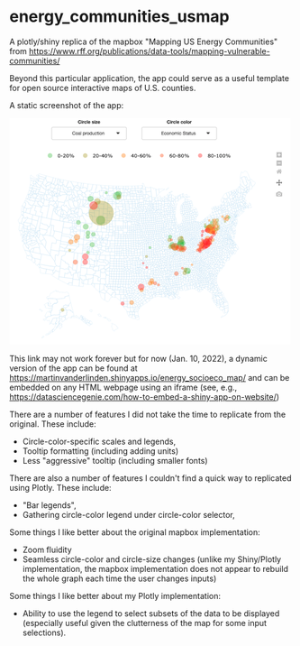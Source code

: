# energy_communities_usmap
 A plotly/shiny replica of the mapbox "Mapping US Energy Communities" from https://www.rff.org/publications/data-tools/mapping-vulnerable-communities/

Beyond this particular application, the app could serve as a useful template
for open source interactive maps of U.S. counties.

A static screenshot of the app:

![](screenshot.png)

This link may not work forever but for now (Jan. 10, 2022), a dynamic version of 
the app can be found at https://martinvanderlinden.shinyapps.io/energy_socioeco_map/
and can be embedded on any HTML webpage using an iframe (see, e.g., https://datasciencegenie.com/how-to-embed-a-shiny-app-on-website/)

There are a number of features I did not take the time to replicate from the original. These include:

- Circle-color-specific scales and legends,
- Tooltip formatting (including adding units)
- Less "aggressive" tooltip (including smaller fonts)

There are also a number of features I couldn't find a quick way to replicated using Plotly. These include:

- "Bar legends",
- Gathering circle-color legend under circle-color selector,

Some things I like better about the original mapbox implementation:

- Zoom fluidity
- Seamless circle-color and circle-size changes (unlike my Shiny/Plotly implementation, the mapbox implementation does not appear to rebuild the whole graph each time the user changes inputs)

Some things I like better about my Plotly implementation:

- Ability to use the legend to select subsets of the data to be displayed (especially useful given the clutterness of the map for some input selections).




